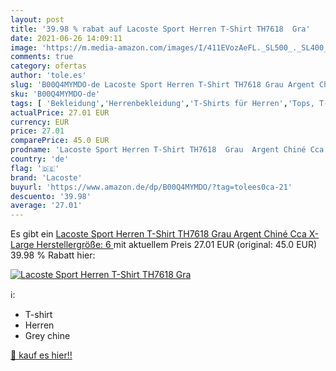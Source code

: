 ```yaml
---
layout: post
title: '39.98 % rabat auf Lacoste Sport Herren T-Shirt TH7618  Gra'
date: 2021-06-26 14:09:11
image: 'https://m.media-amazon.com/images/I/411EVozAeFL._SL500_._SL400_.jpg'
comments: true
category: ofertas
author: 'tole.es'
slug: 'B00Q4MYMDO-de Lacoste Sport Herren T-Shirt TH7618 Grau Argent Chiné Cca...'
sku: 'B00Q4MYMDO-de'
tags: [ 'Bekleidung','Herrenbekleidung','T-Shirts für Herren','Tops, T-Shirts & Hemden für Herren','lacoste', ]
actualPrice: 27.01 EUR
currency: EUR
price: 27.01
comparePrice: 45.0 EUR
prodname: 'Lacoste Sport Herren T-Shirt TH7618  Grau  Argent Chiné Cca   X-Large  Herstellergröße: 6 '
country: 'de'
flag: '🇩🇪'
brand: 'Lacoste'
buyurl: 'https://www.amazon.de/dp/B00Q4MYMDO/?tag=tolees0ca-21'
descuento: '39.98'
average: '27.01'
---
```


Es gibt ein [Lacoste Sport Herren T-Shirt TH7618  Grau  Argent Chiné Cca   X-Large  Herstellergröße: 6 ](https://www.amazon.de/dp/B00Q4MYMDO/?tag=tolees0ca-21) mit aktuellem Preis 27.01 EUR (original: 45.0 EUR) 39.98 % Rabatt hier:

[![Lacoste Sport Herren T-Shirt TH7618  Gra](https://m.media-amazon.com/images/I/411EVozAeFL._SL500_._SL400_.jpg)](https://www.amazon.de/dp/B00Q4MYMDO/?tag=tolees0ca-21)

ℹ️:

- T-shirt
- Herren
- Grey chine

[🛒 kauf es hier!!](https://www.amazon.de/dp/B00Q4MYMDO/?tag=tolees0ca-21)
